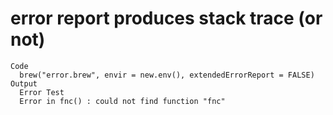 # error report produces stack trace (or not)

    Code
      brew("error.brew", envir = new.env(), extendedErrorReport = FALSE)
    Output
      Error Test
      Error in fnc() : could not find function "fnc"

